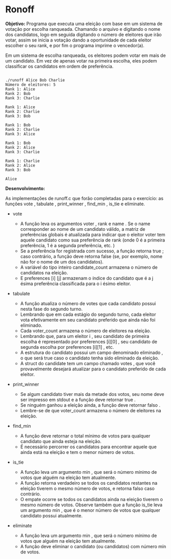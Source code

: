 # Ronoff

**Objetivo:** Programa que executa uma eleição com base em um sistema de votação por escolha ranqueada. Chamando o arquivo e digitando o nome dos candidatos, logo em seguida digitando o número de eleitores que irão votar, assim se inicia a votação dando a oportunidade de cada eleitor escolher o seu rank, e por fim o programa imprime o vencedor(a). 

Em um sistema de escolha ranqueada, os eleitores podem votar em mais de um candidato. Em vez de apenas votar na primeira escolha, eles podem classificar os candidatos em ordem de preferência. 

```

./runoff Alice Bob Charlie
Número de eleitores: 5
Rank 1: Alice
Rank 2: Bob
Rank 3: Charlie

Rank 1: Alice
Rank 2: Charlie
Rank 3: Bob

Rank 1: Bob
Rank 2: Charlie
Rank 3: Alice

Rank 1: Bob
Rank 2: Alice
Rank 3: Charlie

Rank 1: Charlie
Rank 2: Alice
Rank 3: Bob

Alice

```

**Desenvolvimento:**

As implementações de runoff.c que forão completadas para o exercício: as funções vote , tabulate , print_winner , find_min , is_tie e eliminate.

 * vote
	- A função leva os argumentos voter , rank e name . Se o name corresponder ao nome de um candidato válido, a matriz de preferências globais é atualizada para indicar que o eleitor voter tem aquele candidato como sua preferência de rank (onde 0 é a primeira preferência, 1 é a segunda preferência, etc. )
	- Se a preferência for registrada com sucesso, a função retorna true ; caso contrário, a função deve retorna false (se, por exemplo, nome não for o nome de um dos candidatos).
	- A variável do tipo inteiro candidate_count armazena o número de candidatos na eleição.
	- E preferences [i] [j] armazenam o índice do candidato que é a j ésima preferência classificada para o i ésimo eleitor.

 * tabulate
	- A função atualiza o número de votes que cada candidato possui nesta fase do segundo turno.
	- Lembrando que em cada estágio do segundo turno, cada eleitor vota efetivamente em seu candidato preferido que ainda não foi eliminado.
	- Cada voter_count armazena o número de eleitores na eleição.
	- Lembrando que, para um eleitor i , seu candidato de primeira escolha é representado por preferences [i][0] , seu candidato de segunda escolha por preferences [i][1] , etc.
	- A estrutura do candidato possui um campo denominado eliminado , o que será true caso o candidato tenha sido eliminado da eleição.
	- A struct do candidate tem um campo chamado votes , que você provavelmente desejará atualizar para o candidato preferido de cada eleitor.

 * print_winner
	- Se algum candidato tiver mais da metade dos votos, seu nome deve ser impresso em stdout e a função deve retornar true .
	- Se ninguém ganhou a eleição ainda, a função deve retornar falso .
	- Lembre-se de que voter_count armazena o número de eleitores na eleição.

 * find_min
	- A função deve retornar o total mínimo de votos para qualquer candidato que ainda esteja na eleição.
	- É necessário percorrer os candidatos para encontrar aquele que ainda está na eleição e tem o menor número de votos. 

 * is_tie
	- A função leva um argumento min , que será o número mínimo de votos que alguém na eleição tem atualmente.
	- A função retorna verdadeiro se todos os candidatos restantes na eleição tiverem o mesmo número de votos, e retorna falso caso contrário.
	- O empate ocorre se todos os candidatos ainda na eleição tiverem o mesmo número de votos. Observe também que a função is_tie leva um argumento min , que é o menor número de votos que qualquer candidato possui atualmente.

 * eliminate
	- A função leva um argumento min , que será o número mínimo de votos que alguém na eleição tem atualmente.
	- A função deve eliminar o candidato (ou candidatos) com número mín de votos.
